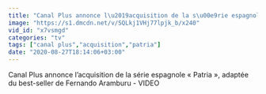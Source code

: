 ```yaml
---
title: "Canal Plus annonce l\u2019acquisition de la s\u00e9rie espagnole \u00ab\u00a0Patria\u00a0\u00bb, adapt\u00e9e du best-seller de\u00a0Fernando\u00a0Aramburu - VIDEO"
image: "https://s1.dmcdn.net/v/SQLkj1VHj77lpjk_b/x240"
vid_id: "x7vsmgd"
categories: "tv"
tags: ["canal plus","acquisition","patria"]
date: "2020-08-27T18:14:06+03:00"
---
```

Canal Plus annonce l’acquisition de la série espagnole « Patria », adaptée du best-seller de Fernando Aramburu - VIDEO
